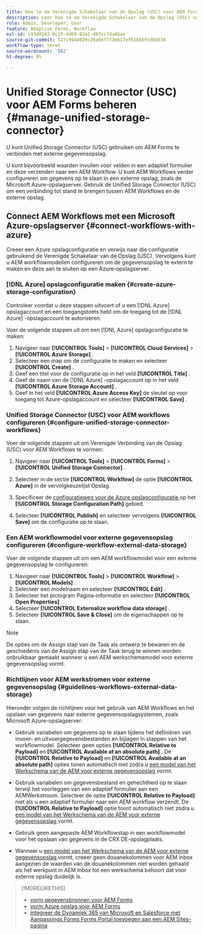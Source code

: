 ```yaml
---
title: Hoe te om Verenigde Schakelaar van de Opslag (USC) voor AEM Forms te vormen?
description: Leer hoe te om Verenigde Schakelaar van de Opslag (USC) voor AEM Forms te beheren. Gebruik de Unified Storage Connector (USC) om AEM Forms te verbinden met externe gegevensopslag.
role: Admin, Developer, User
feature: Adaptive Forms, Workflow
exl-id: c93d0242-0c15-4d69-82a1-d6fcc7da4bae
source-git-commit: 527c9944929c28a0ef7f3e617ef6185bfed0d536
workflow-type: tm+mt
source-wordcount: '582'
ht-degree: 0%

---
```


# Unified Storage Connector (USC) voor AEM Forms beheren {#manage-unified-storage-connector}

U kunt Unified Storage Connector (USC) gebruiken om AEM Forms te verbinden met externe gegevensopslag.

U kunt bijvoorbeeld waarden invullen voor velden in een adaptief formulier en deze verzenden naar een AEM Workflow. U kunt AEM Workflows verder configureren om gegevens op te slaan in een externe opslag, zoals de Microsoft Azure-opslagserver. Gebruik de Unified Storage Connector (USC) om een verbinding tot stand te brengen tussen AEM Workflows en de externe opslag.

## Connect AEM Workflows met een Microsoft Azure-opslagserver {#connect-workflows-with-azure}

Creeer een Azure opslagconfiguratie en verwijs naar die configuratie gebruikend de Verenigde Schakelaar van de Opslag (USC). Vervolgens kunt u AEM workflowmodellen configureren om de gegevensopslag te extern te maken en deze aan te sluiten op een Azure-opslagserver.

### [!DNL Azure] opslagconfiguratie maken {#create-azure-storage-configuration}

Controleer voordat u deze stappen uitvoert of u een [!DNL Azure] opslagaccount en een toegangstoets hebt om de toegang tot de [!DNL Azure] -opslagaccount te autoriseren.

Voer de volgende stappen uit om een [!DNL Azure] opslagconfiguratie te maken:

1. Navigeer naar **[!UICONTROL Tools]** > **[!UICONTROL Cloud Services]** > **[!UICONTROL Azure Storage]** .
1. Selecteer een map om de configuratie te maken en selecteer **[!UICONTROL Create]** .
1. Geef een titel voor de configuratie op in het veld **[!UICONTROL Title]** .
1. Geef de naam van de [!DNL Azure] -opslagaccount op in het veld **[!UICONTROL Azure Storage Account]** .
1. Geef in het veld **[!UICONTROL Azure Access Key]** de sleutel op voor toegang tot Azure-opslagaccount en selecteer **[!UICONTROL Save]** .

### Unified Storage Connector (USC) voor AEM workflows configureren {#configure-unified-storage-connector-workflows}

Voer de volgende stappen uit om Verenigde Verbinding van de Opslag (USC) voor AEM Workflows te vormen:

1. Navigeer naar **[!UICONTROL Tools]** > **[!UICONTROL Forms]** > **[!UICONTROL Unified Storage Connector]** .

1. Selecteer in de sectie **[!UICONTROL Workflow]** de optie **[!UICONTROL Azure]** in de vervolgkeuzelijst Opslag.
1. Specificeer de [ configuratieweg voor de Azure opslagconfiguratie ](#create-azure-storage-configuration) op het **[!UICONTROL Storage Configuration Path]** gebied.
1. Selecteer **[!UICONTROL Publish]** en selecteer vervolgens **[!UICONTROL Save]** om de configuratie op te slaan.

### Een AEM workflowmodel voor externe gegevensopslag configureren {#configure-workflow-external-data-storage}

Voer de volgende stappen uit om een AEM workflowmodel voor een externe gegevensopslag te configureren:

1. Navigeer naar **[!UICONTROL Tools]** > **[!UICONTROL Workflow]** > **[!UICONTROL Models]** .
1. Selecteer een modelnaam en selecteer **[!UICONTROL Edit]** .
1. Selecteer het pictogram Pagina-informatie en selecteer **[!UICONTROL Open Properties]** .
1. Selecteer **[!UICONTROL Externalize workflow data storage]** .
1. Selecteer **[!UICONTROL Save & Close]** om de eigenschappen op te slaan.

>[!NOTE]
>
>De opties om de Assign stap van de Taak als ontwerp te bewaren en de geschiedenis van de Assign stap van de Taak terug te winnen worden onbruikbaar gemaakt wanneer u een AEM werkschemamodel voor externe gegevensopslag vormt.

### Richtlijnen voor AEM werkstromen voor externe gegevensopslag {#guidelines-workflows-external-data-storage}

Hieronder volgen de richtlijnen voor het gebruik van AEM Workflows en het opslaan van gegevens naar externe gegevensopslagsystemen, zoals Microsoft Azure-opslagserver:

* Gebruik variabelen om gegevens op te slaan tijdens het definiëren van invoer- en uitvoergegevensbestanden en bijlagen in stappen van het workflowmodel. Selecteer geen opties **[!UICONTROL Relative to Payload]** en **[!UICONTROL Available at an absolute path]** . De **[!UICONTROL Relative to Payload]** en **[!UICONTROL Available at an absolute path]** opties tonen automatisch niet zodra u [ een model van het Werkschema van de AEM voor externe gegevensopslag ](#configure-workflow-external-data-storage) vormt.

* Gebruik variabelen om gegevensbestand en gehechtheid op te slaan terwijl het voorleggen van een adaptief formulier aan een AEMWerkstroom. Selecteer de optie **[!UICONTROL Relative to Payload]** niet als u een adaptief formulier naar een AEM workflow verzendt. De **[!UICONTROL Relative to Payload]** optie toont automatisch niet zodra u [ een model van het Werkschema van de AEM voor externe gegevensopslag ](#configure-workflow-external-data-storage) vormt.

* Gebruik geen aangepaste AEM Workflowstap in een workflowmodel voor het opslaan van gegevens in de CRX DE-opslagplaats.

* Wanneer u [ een model van het Werkschema van de AEM voor externe gegevensopslag ](#configure-workflow-external-data-storage) vormt, creeer geen douanekolommen voor AEM Inbox aangezien de waarden van de douanekolommen niet worden gehaald als het werkpunt in AEM Inbox tot een werkschema behoort dat voor externe opslag duidelijk is.

>[!MORELIKETHIS]
>
>* [ vorm gegevensbronnen voor AEM Forms ](/help/forms/configure-data-sources.md)
>* [ vorm Azure opslag voor AEM Forms ](/help/forms/configure-azure-storage.md)
>* [ integreer de Dynamiek 365 van Microsoft en Salesforce met Aanpassings Forms ](/help/forms/configure-msdynamics-salesforce.md)
>  [Forms Portal toevoegen aan een AEM Sites-pagina ](/help/forms/configure-forms-portal.md)
